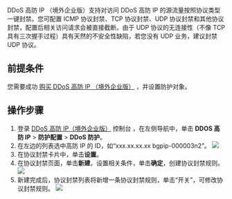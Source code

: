 

DDoS 高防 IP （境外企业版）支持对访问 DDoS 高防 IP 的源流量按照协议类型一键封禁。您可配置 ICMP 协议封禁、TCP 协议封禁、UDP 协议封禁和其他协议封禁，配置后相关访问请求会被直接截断。由于 UDP 协议的无连接性（不像 TCP 具有三次握手过程）具有天然的不安全性缺陷，若您没有 UDP 业务，建议封禁 UDP 协议。

## 前提条件
您需要成功 [购买 DDoS 高防 IP （境外企业版）](https://cloud.tencent.com/document/product/1014/56255) ，并设置防护对象。

## 操作步骤
1. 登录 [DDoS 高防 IP（境外企业版）](https://console.cloud.tencent.com/ddos/antiddos-advanced/config/port) 控制台 ，在左侧导航中，单击 **DDOS 高防 IP** > **防护配置** > **DDoS 防护**。
2.	在左边的列表选中高防 IP 的 ID，如“xxx.xx.xx.xx bgpip-000003n2”。
![](https://qcloudimg.tencent-cloud.cn/raw/8522d4bfe3d8ebcc14c11a6403ab22d6.png)
3. 在协议封禁卡片中，单击**设置**。
4. 在协议封禁页面，单击**新建**，设置相关条件，单击**确定**，创建协议封禁规则。
![](https://qcloudimg.tencent-cloud.cn/raw/34814261da1b0d965a052193811b5d5c.png)
6. 新建完成后，协议封禁列表将新增一条协议封禁规则，单击“开关”，可修改协议封禁规则。
![](https://qcloudimg.tencent-cloud.cn/raw/57415a29b009d16dc37ccf4371d82976.png)
